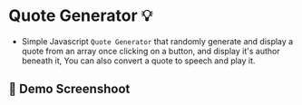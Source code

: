 # Quote Generator :bulb:

- Simple Javascript `Quote Generator`  that randomly generate and display a quote from an array once clicking on a button, and display it's author beneath it, You can also convert a quote to speech and play it.

## :camera_flash: Demo Screenshoot
